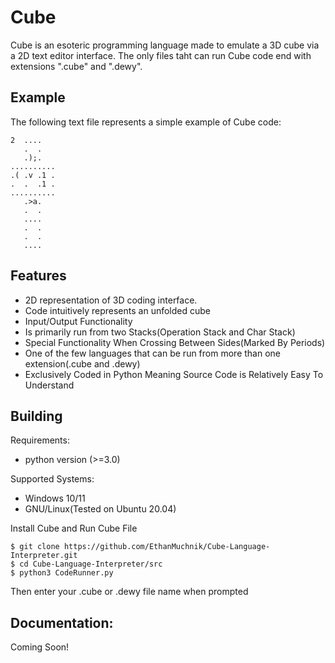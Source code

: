# Cube
Cube is an esoteric programming language made to emulate a 3D cube via a 2D text editor interface. The only files taht can run Cube code end with extensions ".cube" and ".dewy".

## Example
The following text file represents a simple example of Cube code:

```
2  ....
   .  .
   .);.
..........
.( .v .1 .
.  .  .1 .
..........
   .>a.
   .  .
   ....
   .  .
   .  .
   ....   
```

## Features

- 2D representation of 3D coding interface.
- Code intuitively represents an unfolded cube
- Input/Output Functionality
- Is primarily run from two Stacks(Operation Stack and Char Stack)
- Special Functionality When Crossing Between Sides(Marked By Periods)
- One of the few languages that can be run from more than one extension(.cube and .dewy)
- Exclusively Coded in Python Meaning Source Code is Relatively Easy To Understand

## Building

Requirements:
- python version (>=3.0)

Supported Systems:
- Windows 10/11
- GNU/Linux(Tested on Ubuntu 20.04)

Install Cube and Run Cube File

```
$ git clone https://github.com/EthanMuchnik/Cube-Language-Interpreter.git
$ cd Cube-Language-Interpreter/src
$ python3 CodeRunner.py
```
Then enter your .cube or .dewy file name when prompted

## Documentation:

Coming Soon!



